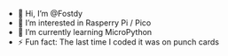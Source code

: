 - 👋 Hi, I’m @Fostdy
- 👀 I’m interested in Rasperry Pi / Pico
- 🌱 I’m currently learning MicroPython
- ⚡ Fun fact: The last time I coded it was on punch cards

<!---
Fostdy/Fostdy is a ✨ special ✨ repository because its `README.md` (this file) appears on your GitHub profile.
You can click the Preview link to take a look at your changes.
--->
